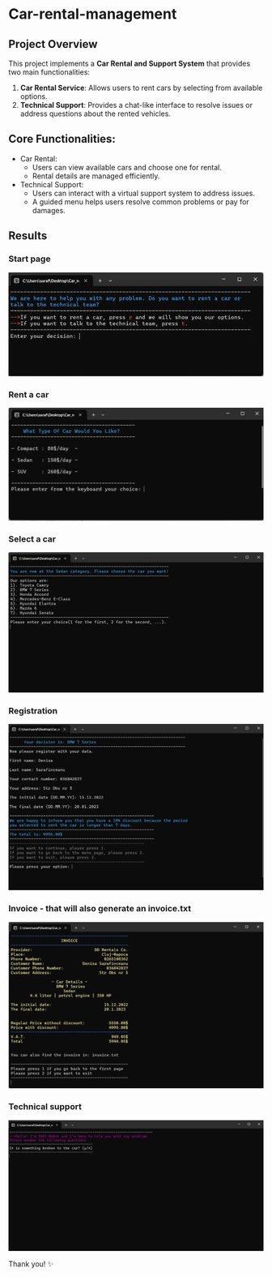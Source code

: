 # Car-rental-management

## Project Overview
This project implements a **Car Rental and Support System** that provides two main functionalities:
 1. **Car Rental Service**: Allows users to rent cars by selecting from available options.
 2. **Technical Support**: Provides a chat-like interface to resolve issues or address questions about the rented vehicles.


## Core Functionalities:
 - Car Rental:
     - Users can view available cars and choose one for rental.
     - Rental details are managed efficiently.
 - Technical Support:
     - Users can interact with a virtual support system to address issues.
     - A guided menu helps users resolve common problems or pay for damages.
  
## Results
### Start page
![Start_page](start_page.png)
### Rent a car
![Rent](car.png)
### Select a car
![Select](choice.png)
### Registration
![Register](informations.png)
### Invoice - that will also generate an invoice.txt
![Invoice](invoice.png)
### Technical support
![Technical](technical.png)

Thank you! ✨
